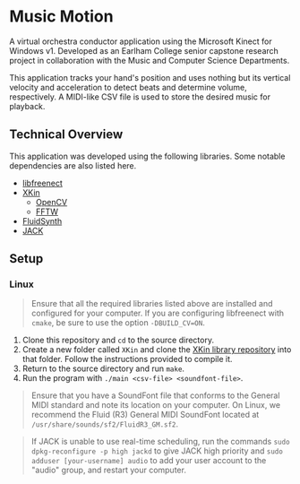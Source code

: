# Music Motion

A virtual orchestra conductor application using the Microsoft Kinect for Windows v1. Developed as an Earlham College senior capstone research project in collaboration with the Music and Computer Science Departments.

This application tracks your hand's position and uses nothing but its vertical velocity and acceleration to detect beats and determine volume, respectively. A MIDI-like CSV file is used to store the desired music for playback.

## Technical Overview

This application was developed using the following libraries. Some notable dependencies are also listed here.

* [libfreenect](https://openkinect.org/wiki/Main_Page)
* [XKin](https://github.com/fpeder/XKin)
  * [OpenCV](http://opencv.org/)
  * [FFTW](http://fftw.org/)
* [FluidSynth](http://www.fluidsynth.org/)
* [JACK](http://jackaudio.org/)

## Setup

### Linux

>Ensure that all the required libraries listed above are installed and configured for your computer. If you are configuring libfreenect with `cmake`, be sure to use the option `-DBUILD_CV=ON`.

1. Clone this repository and `cd` to the source directory.
2. Create a new folder called `XKin` and clone the [XKin library repository](https://github.com/fpeder/XKin) into that folder. Follow the instructions provided to compile it.
3. Return to the source directory and run `make`.
4. Run the program with `./main <csv-file> <soundfont-file>`.

>Ensure that you have a SoundFont file that conforms to the General MIDI standard and note its location on your computer. On Linux, we recommend the Fluid (R3) General MIDI SoundFont located at `/usr/share/sounds/sf2/FluidR3_GM.sf2`.

>If JACK is unable to use real-time scheduling, run the commands `sudo dpkg-reconfigure -p high jackd` to give JACK high priority and `sudo adduser [your-username] audio` to add your user account to the "audio" group, and restart your computer.

